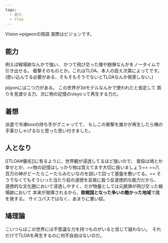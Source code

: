 ```yaml
---
tags:
  - 能力
  - tloa
---
```

Vision→pigeonの隠語
実際はビジョンです。
## 能力
例えば戦場跡なんかで強い、
かつて飛び交った槍や銃弾なんかをノータイムで引き出せる。
衝撃そのものとか。これはTLOA、本人の捉え次第によってです。
(思い込んでる必要がある、そもそもそうでないとTLOAなんか発芽しない。)

pijyonには二つ力がある。
この世界が3dモデルなんかで使われたと仮定して
周りを見渡せる力、次に物の記憶のvisyoって再生する力だ。
## 着想
派遣で冷凍boxの持ち手がグニャってて、
もしこの衝撃を誰かが再生したら俺の手事ひしゃげるなと思った思い付きました。
## 人となり
[[TLOA#優劣]]に有るように、世界観が浸透してるほど強いので、
普段は鳩とか幸せとか、==物の記憶はしっかり物は覚えてます大切に扱いましょう==
==八百万の神がどーたらこーたらみたいなのを説いて回って基盤を敷いてる。==
そうでなくてもそういった当たり前の道徳を反故に扱う反道徳的な能力だから、
道徳的な文化圏において浸透しやすく、だが物量としては元銃弾が飛び交った戦場跡において
本来が発揮されるから、**敗戦国となった争いの酷かった地域**で魔を発する。
サイコパスではなく、あまりに悪い奴。

## 鳩理論
こいつらはこの世界には不思議な力を持つものがいると信じて疑わない。　それだけでTLOAを再生するのに何不自由はないのだ。

